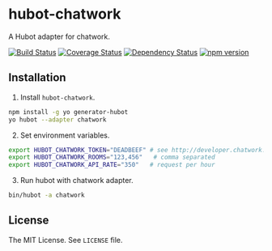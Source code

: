 hubot-chatwork
==============

A Hubot adapter for chatwork.

[![Build Status](https://travis-ci.org/akiomik/hubot-chatwork.svg?branch=master)](https://travis-ci.org/akiomik/hubot-chatwork)
[![Coverage Status](https://coveralls.io/repos/akiomik/hubot-chatwork/badge.svg?branch=master)](https://coveralls.io/r/akiomik/hubot-chatwork?branch=master)
[![Dependency Status](https://gemnasium.com/akiomik/hubot-chatwork.svg)](https://gemnasium.com/akiomik/hubot-chatwork)
[![npm version](https://badge.fury.io/js/hubot-chatwork.svg)](http://badge.fury.io/js/hubot-chatwork)

## Installation

1. Install `hubot-chatwork`.
  ```sh
npm install -g yo generator-hubot
yo hubot --adapter chatwork
  ```

2. Set environment variables.
  ```sh
export HUBOT_CHATWORK_TOKEN="DEADBEEF" # see http://developer.chatwork.com/ja/authenticate.html
export HUBOT_CHATWORK_ROOMS="123,456"   # comma separated
export HUBOT_CHATWORK_API_RATE="350"   # request per hour
  ```

3. Run hubot with chatwork adapter.
  ```sh
bin/hubot -a chatwork
  ```

## License
The MIT License. See `LICENSE` file.
